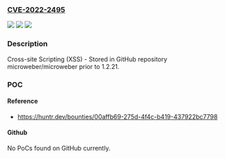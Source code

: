 ### [CVE-2022-2495](https://cve.mitre.org/cgi-bin/cvename.cgi?name=CVE-2022-2495)
![](https://img.shields.io/static/v1?label=Product&message=microweber%2Fmicroweber&color=blue)
![](https://img.shields.io/static/v1?label=Version&message=n%2Fa&color=blue)
![](https://img.shields.io/static/v1?label=Vulnerability&message=CWE-79%20Improper%20Neutralization%20of%20Input%20During%20Web%20Page%20Generation%20('Cross-site%20Scripting')&color=brighgreen)

### Description

Cross-site Scripting (XSS) - Stored in GitHub repository microweber/microweber prior to 1.2.21.

### POC

#### Reference
- https://huntr.dev/bounties/00affb69-275d-4f4c-b419-437922bc7798

#### Github
No PoCs found on GitHub currently.

